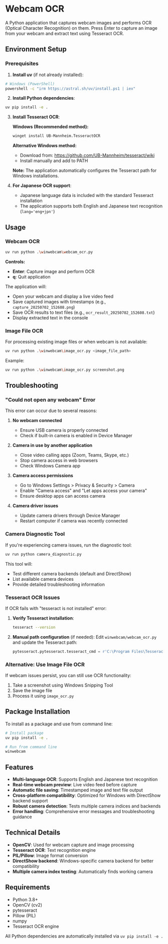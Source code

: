# Webcam OCR

A Python application that captures webcam images and performs OCR (Optical Character Recognition) on them. Press Enter to capture an image from your webcam and extract text using Tesseract OCR.

## Environment Setup

### Prerequisites

1. **Install uv** (if not already installed):
```bash
# Windows (PowerShell)
powershell -c "irm https://astral.sh/uv/install.ps1 | iex"
```

2. **Install Python dependencies**:
```bash
uv pip install -e .
```

3. **Install Tesseract OCR**:

   **Windows (Recommended method):**
   ```bash
   winget install UB-Mannheim.TesseractOCR
   ```
   
   **Alternative Windows method:**
   - Download from: https://github.com/UB-Mannheim/tesseract/wiki
   - Install manually and add to PATH
   
   **Note:** The application automatically configures the Tesseract path for Windows installations.

4. **For Japanese OCR support**:
   - Japanese language data is included with the standard Tesseract installation
   - The application supports both English and Japanese text recognition (`lang='eng+jpn'`)

## Usage

### Webcam OCR

```bash
uv run python .\winwebcam\webcam_ocr.py
```

**Controls:**
- **Enter**: Capture image and perform OCR
- **q**: Quit application

The application will:
- Open your webcam and display a live video feed
- Save captured images with timestamps (e.g., `capture_20250702_152608.png`)
- Save OCR results to text files (e.g., `ocr_result_20250702_152608.txt`)
- Display extracted text in the console

### Image File OCR

For processing existing image files or when webcam is not available:

```bash
uv run python .\winwebcam\image_ocr.py <image_file_path>
```

Example:
```bash
uv run python .\winwebcam\image_ocr.py screenshot.png
```

## Troubleshooting

### "Could not open any webcam" Error

This error can occur due to several reasons:

1. **No webcam connected**
   - Ensure USB camera is properly connected
   - Check if built-in camera is enabled in Device Manager

2. **Camera in use by another application**
   - Close video calling apps (Zoom, Teams, Skype, etc.)
   - Stop camera access in web browsers
   - Check Windows Camera app

3. **Camera access permissions**
   - Go to Windows Settings > Privacy & Security > Camera
   - Enable "Camera access" and "Let apps access your camera"
   - Ensure desktop apps can access camera

4. **Camera driver issues**
   - Update camera drivers through Device Manager
   - Restart computer if camera was recently connected

### Camera Diagnostic Tool

If you're experiencing camera issues, run the diagnostic tool:

```bash
uv run python camera_diagnostic.py
```

This tool will:
- Test different camera backends (default and DirectShow)
- List available camera devices
- Provide detailed troubleshooting information

### Tesseract OCR Issues

If OCR fails with "tesseract is not installed" error:

1. **Verify Tesseract installation**:
   ```bash
   tesseract --version
   ```

2. **Manual path configuration** (if needed):
   Edit `winwebcam/webcam_ocr.py` and update the Tesseract path:
   ```python
   pytesseract.pytesseract.tesseract_cmd = r'C:\Program Files\Tesseract-OCR\tesseract.exe'
   ```

### Alternative: Use Image File OCR

If webcam issues persist, you can still use OCR functionality:
1. Take a screenshot using Windows Snipping Tool
2. Save the image file
3. Process it using `image_ocr.py`

## Package Installation

To install as a package and use from command line:

```bash
# Install package
uv pip install -e .

# Run from command line
winwebcam
```

## Features

- **Multi-language OCR**: Supports English and Japanese text recognition
- **Real-time webcam preview**: Live video feed before capture
- **Automatic file saving**: Timestamped image and text file output
- **Cross-platform compatibility**: Optimized for Windows with DirectShow backend support
- **Robust camera detection**: Tests multiple camera indices and backends
- **Error handling**: Comprehensive error messages and troubleshooting guidance

## Technical Details

- **OpenCV**: Used for webcam capture and image processing
- **Tesseract OCR**: Text recognition engine
- **PIL/Pillow**: Image format conversion
- **DirectShow backend**: Windows-specific camera backend for better compatibility
- **Multiple camera index testing**: Automatically finds working camera

## Requirements

- Python 3.8+
- OpenCV (cv2)
- pytesseract
- Pillow (PIL)
- numpy
- Tesseract OCR engine

All Python dependencies are automatically installed via `uv pip install -e .`
